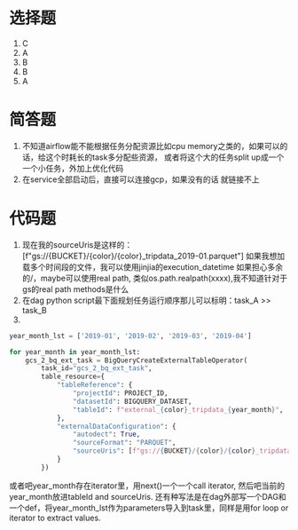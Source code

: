# 选择题
1. C
2. A
3. B
4. B
5. A

# 简答题
1. 不知道airflow能不能根据任务分配资源比如cpu memory之类的，如果可以的话，给这个时耗长的task多分配些资源，
或者将这个大的任务split up成一个一个小任务，外加上优化代码
2. 在service全部启动后，直接可以连接gcp，如果没有的话 就链接不上

# 代码题
1. 现在我的sourceUris是这样的：[f"gs://{BUCKET}/{color}/{color}_tripdata_2019-01.parquet"]
如果我想加载多个时间段的文件，我可以使用jinjia的execution_datetime
如果担心多余的/，maybe可以使用real path, 类似os.path.realpath(xxxx),我不知道针对于gs的real path methods是什么
2. 在dag python script最下面规划任务运行顺序那儿可以标明：task_A >> task_B
3. 
```python
year_month_lst = ['2019-01', '2019-02', '2019-03', '2019-04']

for year_month in year_month_lst:
    gcs_2_bq_ext_task = BigQueryCreateExternalTableOperator(
        task_id="gcs_2_bq_ext_task",
        table_resource={
            "tableReference": {
                "projectId": PROJECT_ID,
                "datasetId": BIGQUERY_DATASET,
                "tableId": f"external_{color}_tripdata_{year_month}",
            },
            "externalDataConfiguration": {
                "autodect": True,
                "sourceFormat": "PARQUET",
                "sourceUris": [f"gs://{BUCKET}/{color}/{color}_tripdata_{year_month}.parquet"],
            }
        })
```
或者吧year_month存在iterator里，用next()一个一个call iterator, 然后吧当前的year_month放进tableId and sourceUris.
还有种写法是在dag外部写一个DAG和一个def，将year_month_lst作为parameters导入到task里，同样是用for loop or iterator to extract values. 